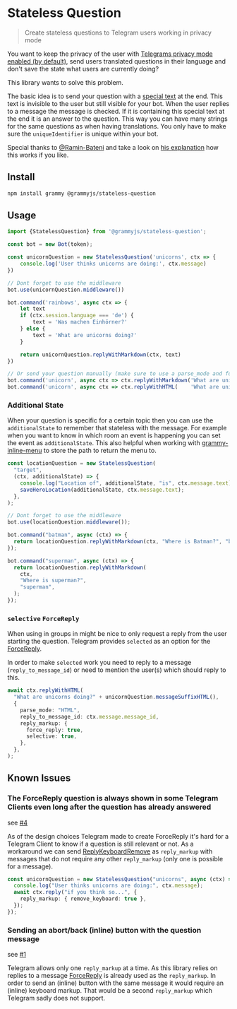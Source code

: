 # Stateless Question

> Create stateless questions to Telegram users working in privacy mode

You want to keep the privacy of the user with
[Telegrams privacy mode enabled (by default)](https://core.telegram.org/bots#privacy-mode),
send users translated questions in their language and don't save the state what
users are currently doing?

This library wants to solve this problem.

The basic idea is to send your question with a
[special text](https://en.wikipedia.org/wiki/Zero-width_non-joiner) at the end.
This text is invisible to the user but still visible for your bot. When the user
replies to a message the message is checked. If it is containing this special
text at the end it is an answer to the question. This way you can have many
strings for the same questions as when having translations. You only have to
make sure the `uniqueIdentifier` is unique within your bot.

Special thanks to [@Ramin-Bateni](https://github.com/Ramin-Bateni) and take a
look on
[his explanation](https://github.com/EdJoPaTo/grammy-inline-menu/issues/44#issuecomment-541063654)
how this works if you like.

## Install

```bash
npm install grammy @grammyjs/stateless-question
```

## Usage

```ts
import {StatelessQuestion} from '@grammyjs/stateless-question';

const bot = new Bot(token);

const unicornQuestion = new StatelessQuestion('unicorns', ctx => {
	console.log('User thinks unicorns are doing:', ctx.message)
})

// Dont forget to use the middleware
bot.use(unicornQuestion.middleware())

bot.command('rainbows', async ctx => {
	let text
	if (ctx.session.language === 'de') {
		text = 'Was machen Einhörner?'
	} else {
		text = 'What are unicorns doing?'
	}

	return unicornQuestion.replyWithMarkdown(ctx, text)
})

// Or send your question manually (make sure to use a parse_mode and force_reply!)
bot.command('unicorn', async ctx => ctx.replyWithMarkdown('What are unicorns doing?' + unicornQuestion.messageSuffixMarkdown(), {parse_mode: 'Markdown', reply_markup: {force_reply: true}})
bot.command('unicorn', async ctx => ctx.replyWithHTML(    'What are unicorns doing?' + unicornQuestion.messageSuffixHTML(),     {parse_mode: 'HTML',     reply_markup: {force_reply: true}})
```

### Additional State

When your question is specific for a certain topic then you can use the
`additionalState` to remember that stateless with the message. For example when
you want to know in which room an event is happening you can set the event as
`additionalState`. This also helpful when working with
[grammy-inline-menu](https://github.com/EdJoPaTo/grammy-inline-menu) to
store the path to return the menu to.

```js
const locationQuestion = new StatelessQuestion(
  "target",
  (ctx, additionalState) => {
    console.log("Location of", additionalState, "is", ctx.message.text);
    saveHeroLocation(additionalState, ctx.message.text);
  },
);

// Dont forget to use the middleware
bot.use(locationQuestion.middleware());

bot.command("batman", async (ctx) => {
  return locationQuestion.replyWithMarkdown(ctx, "Where is Batman?", "batman");
});

bot.command("superman", async (ctx) => {
  return locationQuestion.replyWithMarkdown(
    ctx,
    "Where is superman?",
    "superman",
  );
});
```

### `selective` `ForceReply`

When using in groups in might be nice to only request a reply from the user
starting the question. Telegram provides `selected` as an option for the
[ForceReply](https://core.telegram.org/bots/api#forcereply).

In order to make `selected` work you need to reply to a message
(`reply_to_message_id`) or need to mention the user(s) which should reply to
this.

```ts
await ctx.replyWithHTML(
  "What are unicorns doing?" + unicornQuestion.messageSuffixHTML(),
  {
    parse_mode: "HTML",
    reply_to_message_id: ctx.message.message_id,
    reply_markup: {
      force_reply: true,
      selective: true,
    },
  },
);
```

## Known Issues

### The ForceReply question is always shown in some Telegram Clients even long after the question has already answered

see [#4](https://github.com/grammyjs/stateless-question/issues/4)

As of the design choices Telegram made to create ForceReply it's hard for a
Telegram Client to know if a question is still relevant or not. As a workaround
we can send
[ReplyKeyboardRemove](https://core.telegram.org/bots/api#replykeyboardremove) as
`reply_markup` with messages that do not require any other `reply_markup` (only
one is possible for a message).

```ts
const unicornQuestion = new StatelessQuestion("unicorns", async (ctx) => {
  console.log("User thinks unicorns are doing:", ctx.message);
  await ctx.reply("if you think so...", {
    reply_markup: { remove_keyboard: true },
  });
});
```

### Sending an abort/back (inline) button with the question message

see [#1](https://github.com/grammyjs/stateless-question/issues/1)

Telegram allows only one `reply_markup` at a time. As this library relies on
replies to a message [ForceReply](https://core.telegram.org/bots/api#forcereply)
is already used as the `reply_markup`. In order to send an (inline) button with
the same message it would require an (inline) keyboard markup. That would be a
second `reply_markup` which Telegram sadly does not support.
